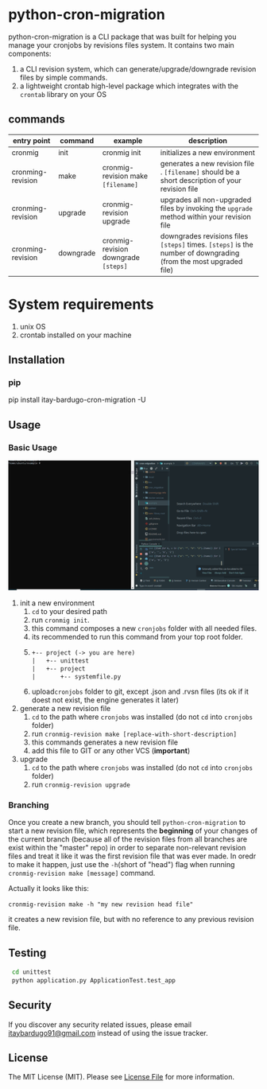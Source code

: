 # python-cron-migration
python-cron-migration is a CLI package that was built for helping you manage your cronjobs by revisions files system.
It contains two main components:
1. a CLI revision system, which can generate/upgrade/downgrade revision files by simple commands.
2. a lightweight crontab high-level package which integrates with the `crontab` library on your OS


## commands 
| entry point | command | example | description |
| ----------- |---------|------|-------------|
| cronmig | init | cronmig init | initializes a new environment |
| cronming-revision | make | cronmig-revision make `[filename]` | generates a new revision file . `[filename]` should be a short description of your revision file|
| cronming-revision | upgrade | cronmig-revision upgrade | upgrades all non-upgraded files by invoking the `upgrade` method within your revision file |
| cronming-revision | downgrade | cronmig-revision downgrade `[steps]`  | downgrades revisions files `[steps]` times. `[steps]` is the number of downgrading (from the most upgraded file) | 

 

# System requirements
1. unix OS
2. crontab installed on your machine 

## Installation

### pip
pip install itay-bardugo-cron-migration -U


## Usage
### Basic Usage
![](docs/readme.gif)
1. init a new environment
    1. `cd` to your desired path
    1. run `cronmig init`.
    1. this command composes a new `cronjobs` folder with all needed files.
    1. its recommended to run this command from your top root folder.
    1. 
        ```
        +-- project (-> you are here)
        |   +-- unittest
        |   +-- project
        |       +-- systemfile.py
        ```
   1. upload`cronjobs` folder to git, except .json and .rvsn files (its ok if it doest not exist, the engine generates it later)
1. generate a new revision file
    1. `cd` to the path where `cronjobs` was installed (do not `cd` into `cronjobs` folder)
    1.  run `cronmig-revision make [replace-with-short-description]`
    1.  this commands generates a new revision file
    1.  add this file to GIT or any other VCS (**important**)
1. upgrade 
    1. `cd` to the path where `cronjobs` was installed (do not `cd` into `cronjobs` folder)
    1.  run `cronmig-revision upgrade`

### Branching
Once you create a new branch, you should tell `python-cron-migration` to start a new revision file, which represents the 
**beginning** of your changes of the current branch (because all of the revision files from all branches are exist within the "master" repo)
in order to separate non-relevant revision files and treat it like it was the first revision file that was ever made.
In oredr to make it happen, just use the `-h`(short of "head") flag when running `cronmig-revision make [message]` command.

Actually it looks like this:

`cronmig-revision make -h "my new revision head file"`

it creates a new revision file, but with no reference to any previous revision file.

 
## Testing

``` bash
 cd unittest
 python application.py ApplicationTest.test_app  
```

## Security

If you discover any security related issues, please email itaybardugo91@gmail.com instead of using the issue tracker.


## License

The MIT License (MIT). Please see [License File](LICENSE) for more information.
